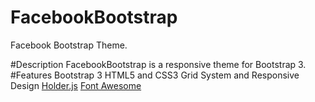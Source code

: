 # FacebookBootstrap
Facebook Bootstrap Theme.

#Description
FacebookBootstrap is a responsive theme for Bootstrap 3.
#Features
Bootstrap 3
HTML5 and CSS3
Grid System and Responsive Design
[Holder.js](http://imsky.github.io/holder)
[Font Awesome](https://fortawesome.github.io/Font-Awesome/)